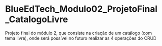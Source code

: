 # BlueEdTech_Modulo02_ProjetoFinal_CatalogoLivre
Projeto final do módulo 2, que consiste na criação de um catálogo (com tema livre), onde será possível no futuro realizar as 4 operações do CRUD

